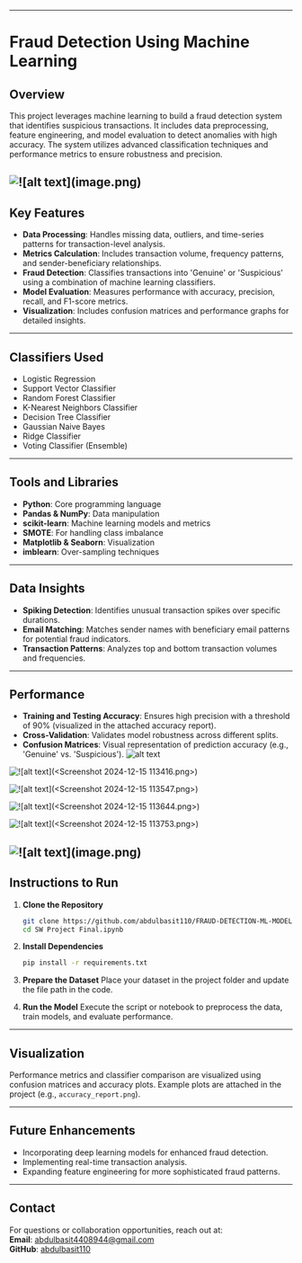 
---

# Fraud Detection Using Machine Learning

## Overview
This project leverages machine learning to build a fraud detection system that identifies suspicious transactions. It includes data preprocessing, feature engineering, and model evaluation to detect anomalies with high accuracy. The system utilizes advanced classification techniques and performance metrics to ensure robustness and precision.

![!\[alt text\](image.png)](<system architecture.png>)
---

## Key Features
- **Data Processing**: Handles missing data, outliers, and time-series patterns for transaction-level analysis.
- **Metrics Calculation**: Includes transaction volume, frequency patterns, and sender-beneficiary relationships.
- **Fraud Detection**: Classifies transactions into 'Genuine' or 'Suspicious' using a combination of machine learning classifiers.
- **Model Evaluation**: Measures performance with accuracy, precision, recall, and F1-score metrics.
- **Visualization**: Includes confusion matrices and performance graphs for detailed insights.

---

## Classifiers Used
- Logistic Regression
- Support Vector Classifier
- Random Forest Classifier
- K-Nearest Neighbors Classifier
- Decision Tree Classifier
- Gaussian Naive Bayes
- Ridge Classifier
- Voting Classifier (Ensemble)

---

## Tools and Libraries
- **Python**: Core programming language
- **Pandas & NumPy**: Data manipulation
- **scikit-learn**: Machine learning models and metrics
- **SMOTE**: For handling class imbalance
- **Matplotlib & Seaborn**: Visualization
- **imblearn**: Over-sampling techniques

---

## Data Insights
- **Spiking Detection**: Identifies unusual transaction spikes over specific durations.
- **Email Matching**: Matches sender names with beneficiary email patterns for potential fraud indicators.
- **Transaction Patterns**: Analyzes top and bottom transaction volumes and frequencies.

---

## Performance
- **Training and Testing Accuracy**: Ensures high precision with a threshold of 90% (visualized in the attached accuracy report).
- **Cross-Validation**: Validates model robustness across different splits.
- **Confusion Matrices**: Visual representation of prediction accuracy (e.g., 'Genuine' vs. 'Suspicious').
![alt text](<accuracy report.png>)

![!\[alt text\](<Screenshot 2024-12-15 113416.png>)](confusionmatrix1.png)

![!\[alt text\](<Screenshot 2024-12-15 113547.png>)](confusionmatrix2.png)

![!\[alt text\](<Screenshot 2024-12-15 113644.png>)](confusionmatrix3.png)

![!\[alt text\](<Screenshot 2024-12-15 113753.png>)](accuracygraph.png)

![!\[alt text\](image.png)](loglossgraph.png)
---

## Instructions to Run
1. **Clone the Repository**
   ```bash
   git clone https://github.com/abdulbasit110/FRAUD-DETECTION-ML-MODEL.git
   cd SW Project Final.ipynb
   ```

2. **Install Dependencies**
   ```bash
   pip install -r requirements.txt
   ```

3. **Prepare the Dataset**
   Place your dataset in the project folder and update the file path in the code.

4. **Run the Model**
   Execute the script or notebook to preprocess the data, train models, and evaluate performance.

---

## Visualization
Performance metrics and classifier comparison are visualized using confusion matrices and accuracy plots. Example plots are attached in the project (e.g., `accuracy_report.png`).

---

## Future Enhancements
- Incorporating deep learning models for enhanced fraud detection.
- Implementing real-time transaction analysis.
- Expanding feature engineering for more sophisticated fraud patterns.

---

## Contact
For questions or collaboration opportunities, reach out at:  
**Email**: abdulbasit4408944@gmail.com  
**GitHub**: [abdulbasit110](https://github.com/abdulbasit110)

